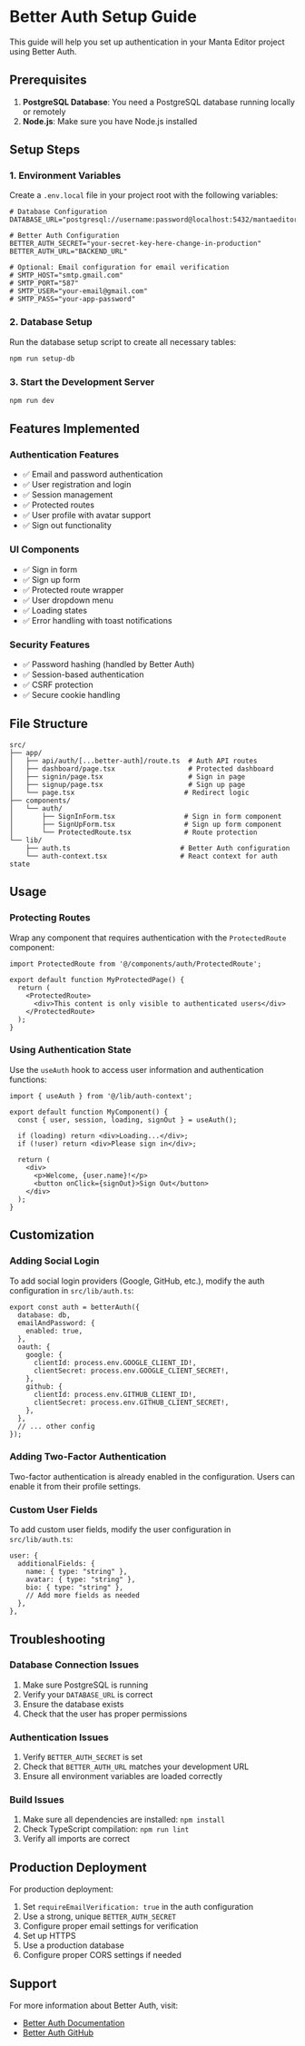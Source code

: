 # Better Auth Setup Guide

This guide will help you set up authentication in your Manta Editor project using Better Auth.

## Prerequisites

1. **PostgreSQL Database**: You need a PostgreSQL database running locally or remotely
2. **Node.js**: Make sure you have Node.js installed

## Setup Steps

### 1. Environment Variables

Create a `.env.local` file in your project root with the following variables:

```env
# Database Configuration
DATABASE_URL="postgresql://username:password@localhost:5432/mantaeditor"

# Better Auth Configuration
BETTER_AUTH_SECRET="your-secret-key-here-change-in-production"
BETTER_AUTH_URL="BACKEND_URL"

# Optional: Email configuration for email verification
# SMTP_HOST="smtp.gmail.com"
# SMTP_PORT="587"
# SMTP_USER="your-email@gmail.com"
# SMTP_PASS="your-app-password"
```

### 2. Database Setup

Run the database setup script to create all necessary tables:

```bash
npm run setup-db
```

### 3. Start the Development Server

```bash
npm run dev
```

## Features Implemented

### Authentication Features
- ✅ Email and password authentication
- ✅ User registration and login
- ✅ Session management
- ✅ Protected routes
- ✅ User profile with avatar support
- ✅ Sign out functionality

### UI Components
- ✅ Sign in form
- ✅ Sign up form
- ✅ Protected route wrapper
- ✅ User dropdown menu
- ✅ Loading states
- ✅ Error handling with toast notifications

### Security Features
- ✅ Password hashing (handled by Better Auth)
- ✅ Session-based authentication
- ✅ CSRF protection
- ✅ Secure cookie handling

## File Structure

```
src/
├── app/
│   ├── api/auth/[...better-auth]/route.ts  # Auth API routes
│   ├── dashboard/page.tsx                  # Protected dashboard
│   ├── signin/page.tsx                     # Sign in page
│   ├── signup/page.tsx                     # Sign up page
│   └── page.tsx                           # Redirect logic
├── components/
│   └── auth/
│       ├── SignInForm.tsx                 # Sign in form component
│       ├── SignUpForm.tsx                 # Sign up form component
│       └── ProtectedRoute.tsx             # Route protection
└── lib/
    ├── auth.ts                           # Better Auth configuration
    └── auth-context.tsx                  # React context for auth state
```

## Usage

### Protecting Routes

Wrap any component that requires authentication with the `ProtectedRoute` component:

```tsx
import ProtectedRoute from '@/components/auth/ProtectedRoute';

export default function MyProtectedPage() {
  return (
    <ProtectedRoute>
      <div>This content is only visible to authenticated users</div>
    </ProtectedRoute>
  );
}
```

### Using Authentication State

Use the `useAuth` hook to access user information and authentication functions:

```tsx
import { useAuth } from '@/lib/auth-context';

export default function MyComponent() {
  const { user, session, loading, signOut } = useAuth();

  if (loading) return <div>Loading...</div>;
  if (!user) return <div>Please sign in</div>;

  return (
    <div>
      <p>Welcome, {user.name}!</p>
      <button onClick={signOut}>Sign Out</button>
    </div>
  );
}
```

## Customization

### Adding Social Login

To add social login providers (Google, GitHub, etc.), modify the auth configuration in `src/lib/auth.ts`:

```tsx
export const auth = betterAuth({
  database: db,
  emailAndPassword: {
    enabled: true,
  },
  oauth: {
    google: {
      clientId: process.env.GOOGLE_CLIENT_ID!,
      clientSecret: process.env.GOOGLE_CLIENT_SECRET!,
    },
    github: {
      clientId: process.env.GITHUB_CLIENT_ID!,
      clientSecret: process.env.GITHUB_CLIENT_SECRET!,
    },
  },
  // ... other config
});
```

### Adding Two-Factor Authentication

Two-factor authentication is already enabled in the configuration. Users can enable it from their profile settings.

### Custom User Fields

To add custom user fields, modify the user configuration in `src/lib/auth.ts`:

```tsx
user: {
  additionalFields: {
    name: { type: "string" },
    avatar: { type: "string" },
    bio: { type: "string" },
    // Add more fields as needed
  },
},
```

## Troubleshooting

### Database Connection Issues

1. Make sure PostgreSQL is running
2. Verify your `DATABASE_URL` is correct
3. Ensure the database exists
4. Check that the user has proper permissions

### Authentication Issues

1. Verify `BETTER_AUTH_SECRET` is set
2. Check that `BETTER_AUTH_URL` matches your development URL
3. Ensure all environment variables are loaded correctly

### Build Issues

1. Make sure all dependencies are installed: `npm install`
2. Check TypeScript compilation: `npm run lint`
3. Verify all imports are correct

## Production Deployment

For production deployment:

1. Set `requireEmailVerification: true` in the auth configuration
2. Use a strong, unique `BETTER_AUTH_SECRET`
3. Configure proper email settings for verification
4. Set up HTTPS
5. Use a production database
6. Configure proper CORS settings if needed

## Support

For more information about Better Auth, visit:
- [Better Auth Documentation](https://www.better-auth.com/)
- [Better Auth GitHub](https://github.com/better-auth/better-auth) 
